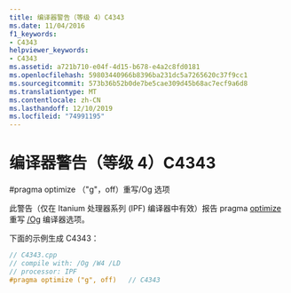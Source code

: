 ```yaml
---
title: 编译器警告（等级 4）C4343
ms.date: 11/04/2016
f1_keywords:
- C4343
helpviewer_keywords:
- C4343
ms.assetid: a721b710-e04f-4d15-b678-e4a2c8fd0181
ms.openlocfilehash: 59803440966b8396ba231dc5a7265620c37f9cc1
ms.sourcegitcommit: 573b36b52b0de7be5cae309d45b68ac7ecf9a6d8
ms.translationtype: MT
ms.contentlocale: zh-CN
ms.lasthandoff: 12/10/2019
ms.locfileid: "74991195"
---
```

# <a name="compiler-warning-level-4-c4343"></a>编译器警告（等级 4）C4343

\#pragma optimize （"g"，off）重写/Og 选项

此警告（仅在 Itanium 处理器系列 (IPF) 编译器中有效）报告 pragma [optimize](../../preprocessor/optimize.md) 重写 [/Og](../../build/reference/og-global-optimizations.md) 编译器选项。

下面的示例生成 C4343：

```cpp
// C4343.cpp
// compile with: /Og /W4 /LD
// processor: IPF
#pragma optimize ("g", off)   // C4343
```
